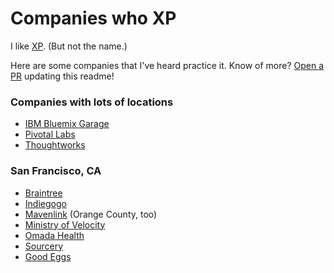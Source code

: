 # Companies who XP

I like [XP](https://en.wikipedia.org/wiki/Extreme_programming). (But not the name.) 

Here are some companies that I've heard practice it. Know of more? [Open a PR](https://github.com/lilliealbert/xp/pulls) updating this readme!

### Companies with lots of locations
* [IBM Bluemix Garage](https://www.ibm.com/cloud-computing/bluemix/garage/)
* [Pivotal Labs](http://pivotal.io/locations)
* [Thoughtworks](https://www.thoughtworks.com/careers/browse-jobs)

### San Francisco, CA
* [Braintree](https://www.braintreepayments.com/careers)
* [Indiegogo](https://www.indiegogo.com/careers#openings)
* [Mavenlink](https://www.mavenlink.com/careers) (Orange County, too)
* [Ministry of Velocity](http://www.ministryofvelocity.com/)
* [Omada Health](http://www.omadahealth.com/jobs)
* [Sourcery](http://getsourcery.com/jobs/index.html)
* [Good Eggs](http://careers.goodeggs.com/open-positions/)
